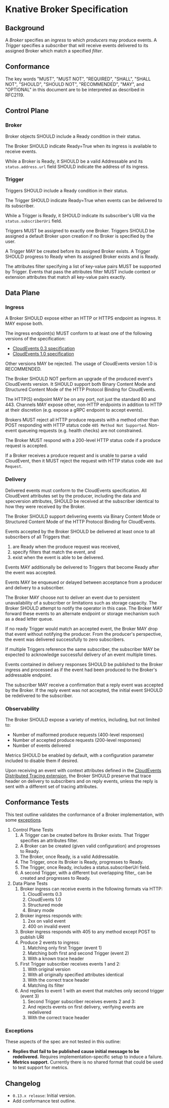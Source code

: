 # Knative Broker Specification

## Background

A _Broker_ specifies an _ingress_ to which _producers_ may produce events. A
_Trigger_ specifies a _subscriber_ that will receive events delivered to its
assigned Broker which match a specified _filter_.

## Conformance

The key words "MUST", "MUST NOT", "REQUIRED", "SHALL", "SHALL NOT", "SHOULD",
"SHOULD NOT", "RECOMMENDED", "MAY", and "OPTIONAL" in this document are to be
interpreted as described in RFC2119.

## Control Plane

### Broker

Broker objects SHOULD include a Ready condition in their status.

The Broker SHOULD indicate Ready=True when its ingress is available to receive
events.

While a Broker is Ready, it SHOULD be a valid Addressable and its
`status.address.url` field SHOULD indicate the address of its ingress.

### Trigger

Triggers SHOULD include a Ready condition in their status.

The Trigger SHOULD indicate Ready=True when events can be delivered to its
subscriber.

While a Trigger is Ready, it SHOULD indicate its subscriber's URI via the
`status.subscriberUri` field.

Triggers MUST be assigned to exactly one Broker. Triggers SHOULD be assigned a
default Broker upon creation if no Broker is specified by the user.

A Trigger MAY be created before its assigned Broker exists. A Trigger SHOULD
progress to Ready when its assigned Broker exists and is Ready.

The attributes filter specifying a list of key-value pairs MUST be supported by
Trigger. Events that pass the attributes filter MUST include context or
extension attributes that match all key-value pairs exactly.

## Data Plane

### Ingress

A Broker SHOULD expose either an HTTP or HTTPS endpoint as ingress. It MAY
expose both.

The ingress endpoint(s) MUST conform to at least one of the following versions
of the specification:

- [CloudEvents 0.3 specification](https://github.com/cloudevents/spec/blob/v0.3/http-transport-binding.md)
- [CloudEvents 1.0 specification](https://github.com/cloudevents/spec/blob/v1.0/http-protocol-binding.md)

Other versions MAY be rejected. The usage of CloudEvents version 1.0 is
RECOMMENDED.

The Broker SHOULD NOT perform an upgrade of the produced event's CloudEvents
version. It SHOULD support both Binary Content Mode and Structured Content Mode
of the HTTP Protocol Binding for CloudEvents.

The HTTP(S) endpoint MAY be on any port, not just the standard 80 and 443.
Channels MAY expose other, non-HTTP endpoints in addition to HTTP at their
discretion (e.g. expose a gRPC endpoint to accept events).

Brokers MUST reject all HTTP produce requests with a method other than POST
responding with HTTP status code `405 Method Not Supported`. Non-event queueing
requests (e.g. health checks) are not constrained.

The Broker MUST respond with a 200-level HTTP status code if a produce request
is accepted.

If a Broker receives a produce request and is unable to parse a valid
CloudEvent, then it MUST reject the request with HTTP status code
`400 Bad Request`.

### Delivery

Delivered events must conform to the CloudEvents specification. All CloudEvent
attributes set by the producer, including the data and specversion attributes,
SHOULD be received at the subscriber identical to how they were received by the
Broker.

The Broker SHOULD support delivering events via Binary Content Mode or
Structured Content Mode of the HTTP Protocol Binding for CloudEvents.

Events accepted by the Broker SHOULD be delivered at least once to all
subscribers of all Triggers that:

1. are Ready when the produce request was received,
1. specify filters that match the event, and
1. exist when the event is able to be delivered.

Events MAY additionally be delivered to Triggers that become Ready after the
event was accepted.

Events MAY be enqueued or delayed between acceptance from a producer and
delivery to a subscriber.

The Broker MAY choose not to deliver an event due to persistent unavailability
of a subscriber or limitations such as storage capacity. The Broker SHOULD
attempt to notify the operator in this case. The Broker MAY forward these events
to an alternate endpoint or storage mechanism such as a dead letter queue.

If no ready Trigger would match an accepted event, the Broker MAY drop that
event without notifying the producer. From the producer's perspective, the event
was delivered successfully to zero subscribers.

If multiple Triggers reference the same subscriber, the subscriber MAY be
expected to acknowledge successful delivery of an event multiple times.

Events contained in delivery responses SHOULD be published to the Broker ingress
and processed as if the event had been produced to the Broker's addressable
endpoint.

The subscriber MAY receive a confirmation that a reply event was accepted by the
Broker. If the reply event was not accepted, the initial event SHOULD be
redelivered to the subscriber.

### Observability

The Broker SHOULD expose a variety of metrics, including, but not limited to:

- Number of malformed produce requests (400-level responses)
- Number of accepted produce requests (200-level responses)
- Number of events delivered

Metrics SHOULD be enabled by default, with a configuration parameter included to
disable them if desired.

Upon receiving an event with context attributes defined in the
[CloudEvents Distributed Tracing extension](https://github.com/cloudevents/spec/blob/master/extensions/distributed-tracing.md),
the Broker SHOULD preserve that trace header on delivery to subscribers and on
reply events, unless the reply is sent with a different set of tracing
attributes.

## Conformance Tests

This test outline validates the conformance of a Broker implementation, with
some [exceptions](#exceptions).

1. Control Plane Tests
   1. A Trigger can be created before its Broker exists. That Trigger specifies
      an attributes filter.
   1. A Broker can be created (given valid configuration) and progresses to
      Ready.
   1. The Broker, once Ready, is a valid Addressable.
   1. The Trigger, once its Broker is Ready, progresses to Ready.
   1. The Trigger, once Ready, includes a status.subscriberUri field.
   1. A second Trigger, with a different but overlapping filter,, can be created
      and progresses to Ready.
1. Data Plane Tests
   1. Broker ingress can receive events in the following formats via HTTP:
      1. CloudEvents 0.3
      1. CloudEvents 1.0
      1. Structured mode
      1. Binary mode
   1. Broker ingress responds with:
      1. 2xx on valid event
      1. 400 on invalid event
   1. Broker ingress responds with 405 to any method except POST to publish URI
   1. Produce 2 events to ingress:
      1. Matching only first Trigger (event 1)
      1. Matching both first and second Trigger (event 2)
      1. With a known trace header
   1. First Trigger subscriber receives events 1 and 2:
      1. With original version
      1. With all originally specified attributes identical
      1. With the correct trace header
      1. Matching its filter
   1. And replies to event 1 with an event that matches only second trigger
      (event 3)
      1. Second Trigger subscriber receives events 2 and 3:
      1. And rejects events on first delivery, verifying events are redelivered
      1. With the correct trace header

### Exceptions

These aspects of the spec are not tested in this outline:

- **Replies that fail to be published cause initial message to be redelivered.**
  Requires implementation-specific setup to induce a failure.
- **Metrics support.** Currently there is no shared format that could be used to
  test support for metrics.

## Changelog

- `0.13.x release`: Initial version.
- Add conformance test outline.
